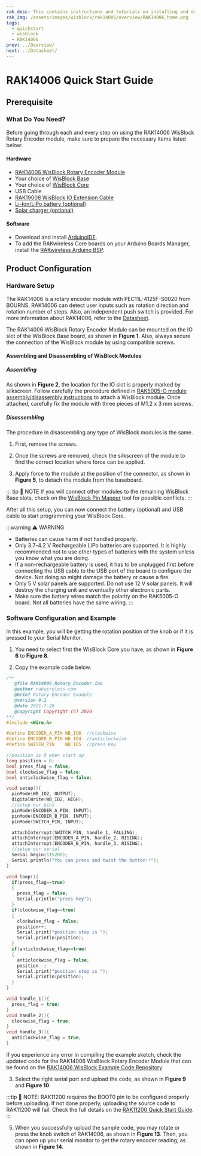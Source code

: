 ```yaml
---
rak_desc: This contains instructions and tutorials on installing and deploying your RAK14006. Instructions are written in a detailed and step-by-step manner for an easier experience in setting up your device. Aside from the hardware configuration, it also contains a software setup that includes detailed example codes that will help you get started.
rak_img: /assets/images/wisblock/rak14006/overview/RAK14006_home.png
tags:
  - quickstart
  - wisblock
  - RAK14006
prev: ../Overview/ 
next: ../Datasheet/ 
---
```


# RAK14006 Quick Start Guide

## Prerequisite

### What Do You Need?

Before going through each and every step on using the RAK14006 WisBlock Rotary Encoder module, make sure to prepare the necessary items listed below:

#### Hardware

- [RAK14006 WisBlock Rotary Encoder Module](https://store.rakwireless.com/products/wisblock-heart-rate-sensor-rak14006)
- Your choice of [WisBlock Base](https://store.rakwireless.com/collections/wisblock-base) 
- Your choice of [WisBlock Core](https://store.rakwireless.com/collections/wisblock-core)
- USB Cable
- [RAK19008 WisBlock IO Extension Cable](https://store.rakwireless.com/products/wisblock-io-extension-cable-rak19008)
- [Li-Ion/LiPo battery (optional)](/Product-Categories/WisBlock/RAK5005-O/Datasheet/#battery-connector)
- [Solar charger (optional)](/Product-Categories/WisBlock/RAK5005-O/Datasheet/#solar-panel-connector)

#### Software

- Download and install [ArduinoIDE](https://www.arduino.cc/en/Main/Software).
- To add the RAKwireless Core boards on your Arduino Boards Manager, install the [RAKwireless Arduino BSP](https://github.com/RAKWireless/RAKwireless-Arduino-BSP-Index).

## Product Configuration

### Hardware Setup

The RAK14006 is a rotary encoder module with PEC11L-4125F-S0020 from BOURNS. RAK14006 can detect user inputs such as rotation direction and rotation number of steps. Also, an independent push switch is provided. For more information about RAK14006, refer to the [Datasheet](../Datasheet/).

The RAK14006 WisBlock Rotary Encoder Module can be mounted on the IO slot of the WisBlock Base board, as shown in **Figure 1**. Also, always secure the connection of the WisBlock module by using compatible screws.

<rk-img
  src="/assets/images/wisblock/rak14006/quickstart/connection.png"
  width="60%"
  caption="RAK14006 Connection to WisBlock Base"
/>

#### Assembling and Disassembling of WisBlock Modules

##### Assembling

As shown in **Figure 2**, the location for the IO slot is properly marked by silkscreen. Follow carefully the procedure defined in [RAK5005-O module assembly/disassembly instructions](https://docs.rakwireless.com/Knowledge-Hub/Learn/RAK5005-O-Baseboard-Installation-Guide/) to attach a WisBlock module. Once attached, carefully fix the module with three pieces of M1.2 x 3&nbsp;mm screws.

<rk-img
  src="/assets/images/wisblock/rak14006/quickstart/mounting-mechanism.png"
  width="70%"
  caption="RAK14006 assembly to WisBlock Base"
/>

##### Disassembling

The procedure in disassembling any type of WisBlock modules is the same. 

1. First, remove the screws.  

<rk-img
  src="/assets/images/wisblock/rak14006/quickstart/removing_screw.png"
  width="70%"
  caption="Removing screws from the WisBlock module"
/>

2. Once the screws are removed, check the silkscreen of the module to find the correct location where force can be applied.

<rk-img
  src="/assets/images/wisblock/rak14006/quickstart/detach_silkscreen.png"
  width="70%"
  caption="Detaching silkscreen on the WisBlock module"
/>

3. Apply force to the module at the position of the connector, as shown in **Figure 5**, to detach the module from the baseboard.

<rk-img
  src="/assets/images/wisblock/rak14006/quickstart/detach_module.png"
  width="70%"
  caption="Applying even forces on the proper location of a WisBlock module"
/>

::: tip 📝 NOTE
If you will connect other modules to the remaining WisBlock Base slots, check on the [WisBlock Pin Mapper](https://docs.rakwireless.com/Knowledge-Hub/Pin-Mapper/) tool for possible conflicts. 
:::  

After all this setup, you can now connect the battery (optional) and USB cable to start programming your WisBlock Core.

:::warning ⚠️ WARNING

- Batteries can cause harm if not handled properly.
- Only 3.7-4.2&nbsp;V Rechargeable LiPo batteries are supported. It is highly recommended not to use other types of batteries with the system unless you know what you are doing.
- If a non-rechargeable battery is used, it has to be unplugged first before connecting the USB cable to the USB port of the board to configure the device. Not doing so might damage the battery or cause a fire.
- Only 5&nbsp;V solar panels are supported. Do not use 12&nbsp;V solar panels. It will destroy the charging unit and eventually other electronic parts.
- Make sure the battery wires match the polarity on the RAK5005-O board. Not all batteries have the same wiring.
:::

### Software Configuration and Example

In this example, you will be getting the rotation position of the knob or if it is pressed to your Serial Monitor.

1. You need to select first the WisBlock Core you have, as shown in **Figure 6** to **Figure 8**.

<rk-img
  src="/assets/images/wisblock/rak14006/quickstart/selectboard4631.png"
  width="100%"
  caption="Selecting RAK4631 as WisBlock Core"
/>

<rk-img
  src="/assets/images/wisblock/rak14006/quickstart/selectboard11200.png"
  width="100%"
  caption="Selecting RAK11200 as WisBlock Core"
/>

<rk-img
  src="/assets/images/wisblock/rak14006/quickstart/selectboard11300.png"
  width="100%"
  caption="Selecting RAK11300 as WisBlock Core"
/>

2. Copy the example code below.

```c
/**
   @file RAK14006_Rotary_Encoder.ino
   @author rakwireless.com
   @brief Rotary Encoder Example
   @version 0.1
   @date 2021-7-28
   @copyright Copyright (c) 2020
**/
#include <Wire.h>

#define ENCODER_A_PIN WB_IO6  //clockwise
#define ENCODER_B_PIN WB_IO4  //anticlockwise
#define SWITCH_PIN    WB_IO5  //press key

//position is 0 when start up
long position = 0;
bool press_flag = false;
bool clockwise_flag = false;
bool anticlockwise_flag = false;

void setup(){
  pinMode(WB_IO2, OUTPUT);
  digitalWrite(WB_IO2, HIGH);
  //setup our pins 
  pinMode(ENCODER_A_PIN, INPUT);
  pinMode(ENCODER_B_PIN, INPUT);
  pinMode(SWITCH_PIN, INPUT);

  attachInterrupt(SWITCH_PIN, handle_1, FALLING);
  attachInterrupt(ENCODER_A_PIN, handle_2, RISING);
  attachInterrupt(ENCODER_B_PIN, handle_3, RISING);
  //setup our serial 
  Serial.begin(115200);
  Serial.println("You can press and twist the button!!"); 
}

void loop(){
  if(press_flag==true)
  {
    press_flag = false;
    Serial.println("press key");
  }
  if(clockwise_flag==true)
  {
    clockwise_flag = false;
    position++;
    Serial.print("position step is ");
    Serial.println(position);
  }
  if(anticlockwise_flag==true)
  {
    anticlockwise_flag = false;
    position--;
    Serial.print("position step is ");
    Serial.println(position);
  }  
}

void handle_1(){  
  press_flag = true;
}
void handle_2(){  
  clockwise_flag = true;
}
void handle_3(){  
  anticlockwise_flag = true;
}
```

If you experience any error in compiling the example sketch, check the updated code for the RAK14006 WisBlock Rotary Encoder Module that can be found on the [RAK14006 WisBlock Example Code Repository](https://github.com/RAKWireless/WisBlock/blob/master/examples/common/IO/RAK14006_Rotary_Encoder/RAK14006_Rotary_Encoder.ino)

3. Select the right serial port and upload the code, as shown in **Figure 9** and **Figure 10**.

<rk-img
  src="/assets/images/wisblock/rak14006/quickstart/port_select.png"
  width="100%"
  caption="Selecting the correct Serial Port"
/>

<rk-img
  src="/assets/images/wisblock/rak14006/quickstart/upload.png"
  width="100%"
  caption="Uploading the sample code"
/>

:::tip 📝 NOTE:
RAK11200 requires the BOOT0 pin to be configured properly before uploading. If not done properly, uploading the source code to RAK11200 will fail. Check the full details on the [RAK11200 Quick Start Guide](/Product-Categories/WisBlock/RAK11200/Quickstart/#uploading-to-wisblock).
:::

5. When you successfully upload the sample code, you may rotate or press the knob switch of RAK14006, as shown in **Figure 13**. Then, you can open up your serial monitor to get the rotary encoder reading, as shown in **Figure 14**.

<rk-img
  src="/assets/images/wisblock/rak14006/quickstart/hand-rotate.png"
  width="60%"
  caption="Rotating the knob switch of RAK14006"
/>

<rk-img
  src="/assets/images/wisblock/rak14006/quickstart/serial_monitor.png"
  width="60%"
  caption="Position step reading in Serial Monitor"
/>
